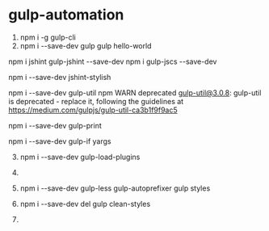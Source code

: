 # gulp-automation

1. npm i -g gulp-cli
2. npm i --save-dev gulp
  gulp hello-world

npm i jshint gulp-jshint --save-dev
npm i gulp-jscs --save-dev

npm i --save-dev jshint-stylish

npm i --save-dev gulp-util
npm WARN deprecated gulp-util@3.0.8: gulp-util is deprecated - replace it, following the guidelines at https://medium.com/gulpjs/gulp-util-ca3b1f9f9ac5

npm i --save-dev gulp-print

npm i --save-dev gulp-if yargs



3. npm i --save-dev gulp-load-plugins
4. 
5. npm i --save-dev gulp-less gulp-autoprefixer
  gulp styles 

6. npm i --save-dev del
  gulp clean-styles

7. 
